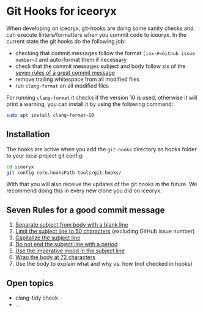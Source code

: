 # Git Hooks for iceoryx

When developing on iceoryx, git-hooks are doing some sanity checks and can execute linters/formatters when you commit code to iceoryx.
In the current state the git hooks do the following job:

- checking that commit messages follow the format `[iox-#<Github issue number>]` and auto-format them if necessary
- check that the commit messages subject and body follow six of the [seven rules of a great commit message](https://chris.beams.io/posts/git-commit/)
- remove trailing whitespace from all modified files
- run `clang-format` on all modified files

For running `clang-format` it checks if the version 10 is used, otherwise it will print a warning,
you can install it by using the following command:

```bash
sudo apt install clang-format-10
```

## Installation

The hooks are active when you add the `git-hooks` directory as hooks folder to your local project git config:

```bash
cd iceoryx
git config core.hooksPath tools/git-hooks/
```

With that you will also receive the updates of the git hooks in the future.
We recommend doing this in every new clone you did on iceoryx.

## Seven Rules for a good commit message

1. [Separate subject from body with a blank line](https://chris.beams.io/posts/git-commit/#separate)
2. [Limit the subject line to 50 characters](https://chris.beams.io/posts/git-commit/#limit-50) (excluding GitHub issue number)
3. [Capitalize the subject line](https://chris.beams.io/posts/git-commit/#capitalize)
4. [Do not end the subject line with a period](https://chris.beams.io/posts/git-commit/#end)
5. [Use the imperative mood in the subject line](https://chris.beams.io/posts/git-commit/#imperative)
6. [Wrap the body at 72 characters](https://chris.beams.io/posts/git-commit/#wrap-72)
7. Use the body to explain what and why vs. how (not checked in hooks)

## Open topics

- clang-tidy check
- ...

